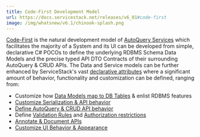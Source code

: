 ```yaml
---
title: Code-First Development Model
url: https://docs.servicestack.net/releases/v6_01#code-first
image: /img/whatsnew/v6.1/chinook-splash.png
---
```


[Code-First](https://docs.servicestack.net/locode/code-first) is the natural development model of [AutoQuery Services](https://docs.servicestack.net/autoquery-rdbms) which facilitates the majority of a
System and its UI can be developed from simple, declarative C# POCOs to define the underlying RDBMS Schema Data Models and the precise typed
API DTO Contracts of their surrounding AutoQuery & CRUD APIs. The Data and Service models can be further enhanced by ServiceStack's vast
[declarative attributes](https://docs.servicestack.net/locode/declarative) where a significant amount of behavior, functionality and customization can be defined, ranging from:

- Customize how [Data Models map to DB Tables](https://docs.servicestack.net/locode/declarative.html#table-data-model-attributes) & enlist RDBMS features
- [Customize Serialization & API behavior](https://docs.servicestack.net/locode/declarative.html#custom-serialization)
- [Define AutoQuery & CRUD API behavior](https://docs.servicestack.net/locode/declarative.html#autoquery-attributes)
- Define [Validation Rules](https://docs.servicestack.net/locode/declarative.html#type-validation-attributes) and [Authorization restrictions](https://docs.servicestack.net/locode/declarative.html#authentication-restrictions)
- [Annotate & Document APIs](https://docs.servicestack.net/locode/declarative.html#annotate-apis)
- [Customize UI Behavior & Appearance](https://docs.servicestack.net/locode/declarative.html#result-formatters)
